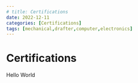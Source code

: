 ```yaml
---
# title: Certifications
date: 2022-12-11
categories: [Certifications]
tags: [mechanical,drafter,computer,electronics]
---
```

# Certifications

Hello World
